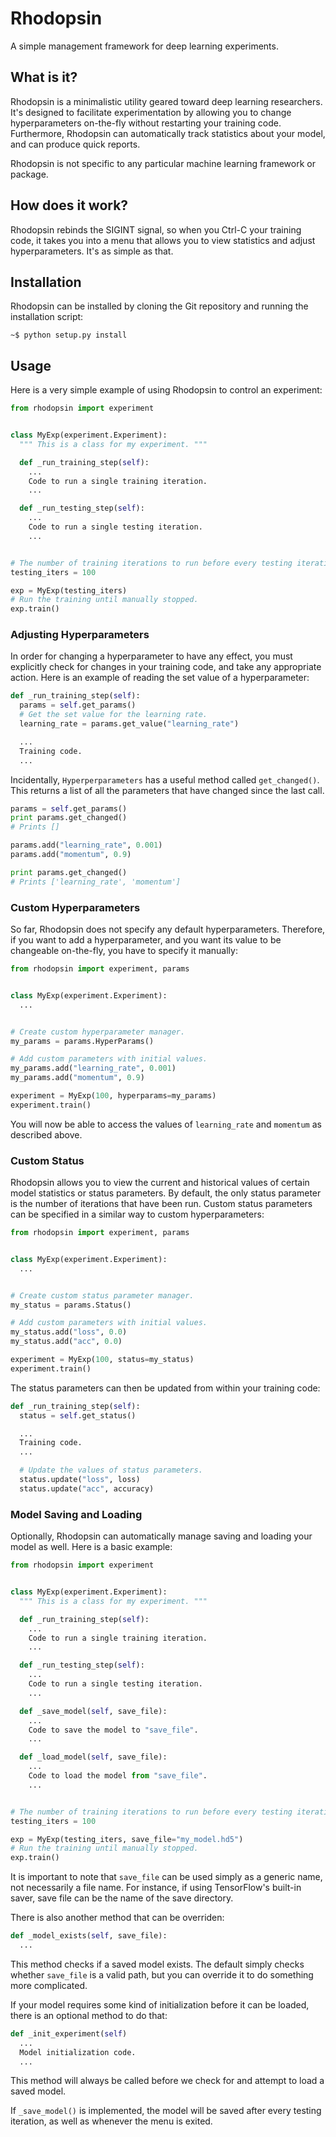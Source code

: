 # Rhodopsin

A simple management framework for deep learning experiments.

## What is it?

Rhodopsin is a minimalistic utility geared toward deep learning researchers.
It's designed to facilitate experimentation by allowing you to change
hyperparameters on-the-fly without restarting your training code. Furthermore,
Rhodopsin can automatically track statistics about your model, and can produce
quick reports.

Rhodopsin is not specific to any particular machine learning framework or
package.

## How does it work?

Rhodopsin rebinds the SIGINT signal, so when you Ctrl-C your training code, it
takes you into a menu that allows you to view statistics and adjust
hyperparameters. It's as simple as that.

## Installation

Rhodopsin can be installed by cloning the Git repository and running the
installation script:

```
~$ python setup.py install
```

## Usage

Here is a very simple example of using Rhodopsin to control an experiment:

```python
from rhodopsin import experiment


class MyExp(experiment.Experiment):
  """ This is a class for my experiment. """

  def _run_training_step(self):
    ...
    Code to run a single training iteration.
    ...

  def _run_testing_step(self):
    ...
    Code to run a single testing iteration.
    ...


# The number of training iterations to run before every testing iteration.
testing_iters = 100

exp = MyExp(testing_iters)
# Run the training until manually stopped.
exp.train()
```

### Adjusting Hyperparameters

In order for changing a hyperparameter to have any effect, you must explicitly
check for changes in your training code, and take any appropriate action. Here
is an example of reading the set value of a hyperparameter:

```python
def _run_training_step(self):
  params = self.get_params()
  # Get the set value for the learning rate.
  learning_rate = params.get_value("learning_rate")

  ...
  Training code.
  ...
```

Incidentally, `Hyperperparameters` has a useful method called `get_changed()`.
This returns a list of all the parameters that have changed since the last call.

```python
params = self.get_params()
print params.get_changed()
# Prints []

params.add("learning_rate", 0.001)
params.add("momentum", 0.9)

print params.get_changed()
# Prints ['learning_rate', 'momentum']
```

### Custom Hyperparameters

So far, Rhodopsin does not specify any default hyperparameters. Therefore, if
you want to add a hyperparameter, and you want its value to be changeable
on-the-fly, you have to specify it manually:

```python
from rhodopsin import experiment, params


class MyExp(experiment.Experiment):
  ...


# Create custom hyperparameter manager.
my_params = params.HyperParams()

# Add custom parameters with initial values.
my_params.add("learning_rate", 0.001)
my_params.add("momentum", 0.9)

experiment = MyExp(100, hyperparams=my_params)
experiment.train()
```

You will now be able to access the values of `learning_rate` and
`momentum` as described above.

### Custom Status

Rhodopsin allows you to view the current and historical values of certain model
statistics or status parameters. By default, the only status parameter is the
number of iterations that have been run. Custom status parameters can be
specified in a similar way to custom hyperparameters:

```python
from rhodopsin import experiment, params


class MyExp(experiment.Experiment):
  ...


# Create custom status parameter manager.
my_status = params.Status()

# Add custom parameters with initial values.
my_status.add("loss", 0.0)
my_status.add("acc", 0.0)

experiment = MyExp(100, status=my_status)
experiment.train()
```

The status parameters can then be updated from within your training code:

```python
def _run_training_step(self):
  status = self.get_status()

  ...
  Training code.
  ...

  # Update the values of status parameters.
  status.update("loss", loss)
  status.update("acc", accuracy)
```

### Model Saving and Loading

Optionally, Rhodopsin can automatically manage saving and loading your model as
well. Here is a basic example:

```python
from rhodopsin import experiment


class MyExp(experiment.Experiment):
  """ This is a class for my experiment. """

  def _run_training_step(self):
    ...
    Code to run a single training iteration.
    ...

  def _run_testing_step(self):
    ...
    Code to run a single testing iteration.
    ...

  def _save_model(self, save_file):
    ...
    Code to save the model to "save_file".
    ...

  def _load_model(self, save_file):
    ...
    Code to load the model from "save_file".
    ...


# The number of training iterations to run before every testing iteration.
testing_iters = 100

exp = MyExp(testing_iters, save_file="my_model.hd5")
# Run the training until manually stopped.
exp.train()
```

It is important to note that `save_file` can be used simply as a generic name,
not necessarily a file name. For instance, if using TensorFlow's built-in saver,
save file can be the name of the save directory.

There is also another method that can be overriden:

```python
def _model_exists(self, save_file):
  ...
```

This method checks if a saved model exists. The default simply checks whether
`save_file` is a valid path, but you can override it to do something more
complicated.

If your model requires some kind of initialization before it can be loaded,
there is an optional method to do that:

```python
def _init_experiment(self)
  ...
  Model initialization code.
  ...
```

This method will always be called before we check for and attempt to load a
saved model.

If `_save_model()` is implemented, the model will be saved after every testing
iteration, as well as whenever the menu is exited.

